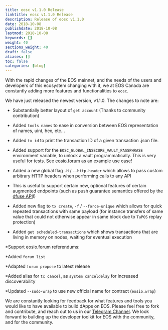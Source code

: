 ```yaml
---
title: eosc v1.1.0 Release
linktitle: eosc v1.1.0 Release
description: Release of eosc v1.1.0
date: 2018-10-08
publishdate: 2018-10-08
lastmod: 2018-10-08
keywords: []
weight: 40
sections_weight: 40
draft: false
aliases: []
toc: false
categories: [blog]
---
```


With the rapid changes of the EOS mainnet, and the needs of the users and developers of this ecosystem
changing with it, we at EOS Canada are constantly adding more features and functionalities to `eosc`.

We have just released the newest version, v1.1.0. The changes to note are:

* Substantially better layout of `get account` (Thanks to community contribution)

* Added `tools names` to ease in conversion between EOS representation of names, uint, hex, etc...

* Added `tx id` to print the transaction ID of a given transaction .json file.

* Added support for the `EOSC_GLOBAL_INSECURE_VAULT_PASSPHRASE` environment variable, to unlock a vault programmatically. This is very useful for tests. See [eosio.forum](https://github.com/eaoscanada/eosio.forum/blob/da00f31b6c23da46364af912a01990b62a398785/README.md#environment) as an example use case!

* Added a new global flag `-H` / `--http-header` which allows to pass custom arbitrary HTTP headers when performing calls to any API

* This is useful to support certain new, optional features of certain augmented endpoints (such as push guarantee semantics offered by the [dfuse API](https://dfuse.io/)!)

* Added new flag to `tx create`, `-f` / `--force-unique` which allows for quick repeated transactions with same payload (for instance transfers of same value that could not otherwise appear in same block due to `TaPOS` replay protection)

* Added `get scheduled-transactions` which shows transactions that are living in memory on nodes, waiting for eventual execution

*Support eosio.forum referendums:

 *Added `forum list`

 *Adapted `forum propose` to latest release

*Added alias for `tx cancel`, as `system canceldelay` for increased discoverability

*Updated `--sudo-wrap` to use new official name for contract (`eosio.wrap`)   

We are constantly looking for feedback for what features and tools you would like to have available to build dApps on EOS. Please feel free to fork and contribute, and reach out to us in our [Telegram Channel](https://t.me/eoscanada). We look forward to building up the developer toolkit for EOS with the community, and for the community.
